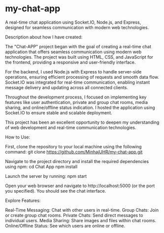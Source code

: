 # my-chat-app
A real-time chat application using Socket.IO, Node.js, and Express, designed for seamless communication with modern web technologies.

Description about how I have created:

The "Chat-APP" project began with the goal of creating a real-time chat application that offers seamless communication using modern web technologies. The project was built using HTML, CSS, and JavaScript for the frontend, providing a responsive and user-friendly interface.

For the backend, I used Node.js with Express to handle server-side operations, ensuring efficient processing of requests and smooth data flow. Socket.IO was integrated for real-time communication, enabling instant message delivery and updating across all connected clients.

Throughout the development process, I focused on implementing key features like user authentication, private and group chat rooms, media sharing, and online/offline status indication. I hosted the application using Socket.IO to ensure stable and scalable deployment.

This project has been an excellent opportunity to deepen my understanding of web development and real-time communication technologies.


How to Use:

First, clone the repository to your local machine using the following command:
git clone https://github.com/MinhajUHR/my-chat-app.git

Navigate to the project directory and install the required dependencies using npm:
cd Chat App
npm install

Launch the server by running: npm start


Open your web browser and navigate to http://localhost:5000 (or the port you specified). You should see the chat interface.


Explore Features:

Real-Time Messaging: Chat with other users in real-time.
Group Chats: Join or create group chat rooms.
Private Chats: Send direct messages to individual users.
Media Sharing: Share images and files within chat rooms.
Online/Offline Status: See which users are online or offline.




